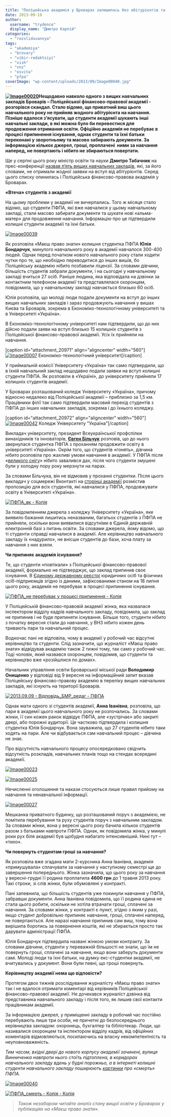 ```yaml
---
title: "Поліцейська академія у Броварах залишилась без абітурієнтів та... студентів?"
date: 2013-09-19
author: 
  username: "trydence"
  display_name: "Дмитро Карпій"
categories: 
  - "rozsliduvannya"
tags: 
  - "akademiya"
  - "brovary"
  - "vibir-redaktsiyi"
  - "vish"
  - "vnz"
  - "osvita"
  - "pfpa"
coverImage: "wp-content/uploads/2013/09/Image00040.jpg"
---
```


**[![Image00020](https://mpz.brovary.org/wp-content/uploads/2013/09/Image00020.jpg)](https://mpz.brovary.org/wp-content/uploads/2013/09/Image00020.jpg)Нещодавно навколо одного з вищих навчальних закладів Броварів – Поліцейської фінансово-правової академії - розгорівся скандал. Стало відомо, що приватний виш цього навчального року не прийняв жодного абітурієнта на навчання. Пізніше вдалося з’ясувати, що студенти академії шукають інші навчальні заклади, в які можна було би перевестися для продовження отримання освіти. Офіційно академія не перебуває в процесі припинення існування, однак студенти та їхні батьки переконані у зворотньому та масово забирають документи. За інформацією кількох джерел, гроші, проплачені  ними за навчання наперед, не повертають і нібито не збираються повертати.**

Ще у серпні цього року міністр освіти та науки **Дмитро Табачник** на прес-конференції [назвав п’ять вищих навчальних закладів](https://nbnews.com.ua/ua/news/97158/), які, за його словами, не отримали жодної заявки на вступ від абітурієнтів. Серед цього списку опинилась і Поліцейська фінансово-правова академія у Броварах.

**«Втеча» студентів з академії**

На цьому проблеми у академії не вичерпались. Того ж місяця стало відомо, що студенти ПФПА, які вже навчалися у цьому навчальному закладі, стали масово забирати документи та шукати нові «альма-матер» для продовження навчання. Інформацію про це підтвердили колишні студенти академії та їхні батьки.

[![Image00039](https://mpz.brovary.org/wp-content/uploads/2013/09/Image00039.jpg)](https://mpz.brovary.org/wp-content/uploads/2013/09/Image00039.jpg)

Як розповіла «Маєш право знати» колишня студентка ПФПА **Юлія Бондарчук**, минулого навчального року в академії навчалося 300-400 людей. Однак перед початком нового навчального року стали ходити чутки про те, що необхідно переводитися до інших вишів, бо Поліцейську академію нібито позбавили ліцензії. За словами дівчини, більшість студентів забрали документи, і на сьогодні у навчальному закладі вчиться 27 осіб. Раніше людина, яка відповідала на дзвінки за контактним телефоном академії та представлялася охоронцем, повідомила, що у навчальному закладі навчається близько 60 осіб.

Юлія розповіла, що молоді люди подали документи на вступ до інших вищих навчальних закладів і зараз продовжують навчання у вишах Києва та Броварів, зокрема в Економіко-технологічному університеті та в Університеті «Україна».

В Економіко-технологічному університеті нам підтвердили, що до них дійсно подали заяви на вступ близько 15 колишніх студентів з Поліцейської фінансово-правової академії. Усіх їх прийняли на навчання.

\[caption id="attachment\_20971" align="aligncenter" width="560"\][![Image00007](https://mpz.brovary.org/wp-content/uploads/2013/09/Image00007.jpg)](https://mpz.brovary.org/wp-content/uploads/2013/09/Image00007.jpg) Економіко-технологічний університет\[/caption\]

У приймальній комісії Університету «Україна» так само підтвердили, що в їхній навчальний заклад нещодавно подали заявки на вступ колишні студенти ПФПА. Як розповіли в «Україні», до університету прийняли 17 колишніх студентів академії.

У Броварах розташований коледж Університету «Україна», причому відносно недалеко від Поліцейської академії – приблизно за 1,5 км. Працівники філії так само підтвердили масовий перехід студентів з ПФПА до інших навчальних закладів, зокрема і до їхнього коледжу.

\[caption id="attachment\_20972" align="aligncenter" width="560"\][![Image00042](https://mpz.brovary.org/wp-content/uploads/2013/09/Image00042.jpg)](https://mpz.brovary.org/wp-content/uploads/2013/09/Image00042.jpg) Коледж Університету "Україна"\[/caption\]

Викладач університету, президент Всеукраїнської профспілки винахідників та інноваторів, [**Євген Більчук**](https://vk.com/id41172024) розповів, що до нього звернулася студентка ПФПА з проханням продовжити освіту в університеті «Україна». Окрім того, що студентів «гонять», дівчина нібито розповіла про жахливі умови навчання в академії. У ПФПА після «[великого снігу](https://mpz.brovary.org/brovarchani-viyshli-na-borotbu-zi-snigovoyu-stihiyeyu-foto/)» нібито завалився дах, після чого студенти змушені були у холодну пору року мерзнути на парах.

За словами Більчука, він не відмовив у проханні студентки. Після цього викладач у соцмережі Вконтакті на [сторінці академії](https://vk.com/pfpa_brovary) розмістив пропозицію для всіх студентів, які навчалися у ПФПА, продовжувати освіту в Університеті «Україна».

[![ПФПА_вк - Копія](https://mpz.brovary.org/wp-content/uploads/2013/09/PFPA_vk-Kopiya.jpg)](https://mpz.brovary.org/wp-content/uploads/2013/09/PFPA_vk-Kopiya.jpg)

За повідомленням джерела з коледжу Університету «Україна», яке виявило бажання лишитись неназваним, багатьох студентів з ПФПА не прийняли, оскільки вони виявилися відсутніми в Єдиній державній електронній базі з питань освіти. За словами джерела, йому відомо, що ті студенти справді навчалися в академії. Але керівництво навчального закладу їх «надурило», не внісши студентів до бази, хоча плату за навчання з них взяли.

**Чи припиняє академія існування?**

Те, що студенти «повтікали» з Поліцейської фінансово-правової академії, формально не підтверджує, що заклад припинив своє існування. В [Єдиному державному реєстрі](https://irc.gov.ua/) юридичних осіб та фізичних осіб-підприємців згідно із даними, зафіксованими станом на 18 липня цього року, академія не перебуває в процесі припинення існування.

[![ПФПА_не перебуває у процесі припинення - Копія](https://mpz.brovary.org/wp-content/uploads/2013/09/PFPA_ne-perebuvaye-u-protsesi-pripinennya-Kopiya.jpg)](https://mpz.brovary.org/wp-content/uploads/2013/09/PFPA_ne-perebuvaye-u-protsesi-pripinennya-Kopiya.jpg)

У Поліцейській фінансово-правовій академії жінка, яка назвалася інспектором відділу кадрів навчального закладу, повідомила, що заклад не припинив і не буде припиняти існування. Більше того, студенти нібито з початку вересня стали до навчання, у ВНЗ нібито кожен день тривають пари та навчальний процес.

Водночас пані не відповіла, чому в академії у робочий час відсутнє керівництво та студенти. Слід зазначити, що журналіст «Маєш право знати» відвідував академію також 2 тижні тому, так само у робочий час. Тоді чоловік, який назвався охоронцем, повідомив, що студенти та керівництво вже «розійшлися по домах».

Начальник управління освіти Броварської міської ради **Володимир Онищенко** у відповіді від 9 вересня на інформаційний запит вказав Поліцейську фінансово-правову академію в переліку вищих навчальних закладів, які існують на території Броварів.

[![2013.09.09 - Відповідь_БМР_редаг - ПФПА](https://mpz.brovary.org/wp-content/uploads/2013/09/2013.09.09-Vidpovid_BMR_redag-PFPA.jpg)](https://mpz.brovary.org/wp-content/uploads/2013/09/2013.09.09-Vidpovid_BMR_redag-PFPA.jpg)

Однак мати одного зі студентів академії, **Анна Іванівна**, розповіла, що пари в академії цього навчального року не розпочались. За словами жінки, її син кожен ранок відвідує ПФПА, але «зустрічає» або закриті двері, або порожні аудиторії. Це частково підтвердила і колишня студентка Юлія Бондарчук. Вона зауважила, що 27 студентів нібито таки ходять на пари. Але чи відбувається сам навчальний процес – дівчина не знає.

Про відсутність навчального процесу опосередковано свідчить відсутність розкладів, навчальних планів тощо на стендах всередині академії.

[![Image00023](https://mpz.brovary.org/wp-content/uploads/2013/09/Image00023.jpg)](https://mpz.brovary.org/wp-content/uploads/2013/09/Image00023.jpg)

[![Image00025](https://mpz.brovary.org/wp-content/uploads/2013/09/Image00025.jpg)](https://mpz.brovary.org/wp-content/uploads/2013/09/Image00025.jpg)

Нечисленні оголошення та накази стосуються лише правил прийому на навчання та ненавчальної інформації.

[![Image00027](https://mpz.brovary.org/wp-content/uploads/2013/09/Image00027.jpg)](https://mpz.brovary.org/wp-content/uploads/2013/09/Image00027.jpg)

Мешканка приватного будинку, що розташований поруч з академією, не помітила перебування та руху студентів поруч з навчальним закладом. За словами жінки, вона у вересні цього року бачила кількох студентів разом з батьками навпроти ПФПА. Однак, як повідомила жінка, у минулі роки рух біля академії був щобудня набагато інтенсивніший. Нині тут – «тихо».

**Чи повернуть студентам гроші за навчання?**

Як розповіла вже згадана мати 2-курсника Анна Іванівна, академія «примушувала» сплачувати за навчання у наступному семестрі ще до завершення попереднього. Жінка зазначила, що цього року за навчання у вересні-грудні її родина проплатила **4600 грн** до 1 травня 2013 року. Такі строки, зі слів жінки, були обумовлені у контракті.

Пані запевнила, що більшість студентів уже покинули навчання у ПФПА, забравши документи. Анна Іванівна повідомила, що її родина єдина не стала цього робити, оскільки не хотіла втрачати гроші, сплачені за навчання. За словами жінки, у контракті є пункт, згідно з яким у разі, якщо студент добровільно припиняє навчання, гроші, сплачені наперед, не повертаються. Але наразі навчання припинив сам виш, тому вона вирішила боротись за повернення коштів, які не збирається просто так дарувати адміністрації ПФПА.

Юлія Бондарчук підтвердила названі жінкою умови контракту. За словами дівчини, студенти у переважній більшості не знали, що їм не повернуть гроші, сплачені за навчання, якщо вони заберуть документи самі. Молоді люди та їхні батьки, на думку екс-студентки академії, не вчитувались у документ. Вони були певні, що гроші повернуть.

**Керівництву академії нема що відповісти?**

Протягом двох тижнів розслідування журналісту «Маєш право знати» так і не вдалося отримати коментарі від керівників Поліцейської фінансово-правової академії. Не дочекався журналіст дзвінка від представника навчального закладу і після того, як лишив свої контакти працівникам академії.

За інформацією джерел, у приміщенні закладу в робочий час постійно перебувають лише три особи, не причетні до безпосереднього керівництва закладом: охоронець, бухгалтер та бібліотекар. Люди, що називалися охоронцем та інспектором відділу кадрів, від офіційних коментарів відмовляються, посилаючись на власну некомпетентність та неуповноваженість.

_Тим часом, вхідні двері до нового корпусу академії зачинені, вулиця Винниченка навпроти нього стоїть підтоплена, в коридорах навчального закладу вдень у будні порожньо, а в інтернеті колишні студенти навчального закладу поширюють [картинки](https://vk.com/pfpa_brovary?w=wall-42754630_110) про «смерть» ПФПА._

[![Image00040](https://mpz.brovary.org/wp-content/uploads/2013/09/Image00040.jpg)](https://mpz.brovary.org/wp-content/uploads/2013/09/Image00040.jpg)

[![ПФПА_смерть - Копія - Копія](https://mpz.brovary.org/wp-content/uploads/2013/09/PFPA_smert-Kopiya-Kopiya.jpg)](https://mpz.brovary.org/wp-content/uploads/2013/09/PFPA_smert-Kopiya-Kopiya.jpg)

> _Також незабаром читайте аналіз стану вищої освіти у Броварах у публікаціях на «Маєш право знати»._
